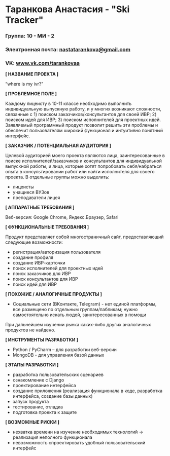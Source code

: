 # Таранкова Анастасия - "Ski Tracker"

### Группа: 10 - МИ - 2
### Электронная почта: nastatarankova@gmail.com
### VK: www.vk.com/tarankovaa


**[ НАЗВАНИЕ ПРОЕКТА ]**

“where is my ivr?”

**[ ПРОБЛЕМНОЕ ПОЛЕ ]**

Каждому лицеисту в 10-11 классе необходимо выполнить индивидуальную выпускную работу, и у многих возникают сложности, связанные с 1) поиском заказчиков/консультантов для своей ИВР; 2) поиском идей для ИВР; 3) поиском исполнителей для проектных идей. Заявляемый программный продукт позволит решить эти проблемы и обеспечит пользователям широкий функционал и интуитивно понятный интерфейс.

**[ ЗАКАЗЧИК / ПОТЕНЦИАЛЬНАЯ АУДИТОРИЯ ]**

Целевой аудиторией моего проекта являются лица, заинтересованные в поиске исполнителей/заказчиков и консультантов для индивидуальной выпускной работы, и лица, которые хотят попробовать себя/набраться опыта в консультировании работ или найти исполнителя для своего проекта.
В отдельные группы можно выделить:
* лицеисты
* учащиеся ВУЗов
* преподаватели лицея

**[ АППАРАТНЫЕ ТРЕБОВАНИЯ ]** 

Веб-версия: Google Chrome, Яндекс.Браузер, Safari

**[ ФУНКЦИОНАЛЬНЫЕ ТРЕБОВАНИЯ ]**

Продукт представляет собой многостраничный сайт, предоставляющий следующие возможности:
* регистрация/авторизация пользователя
* создание профиля
* создание ИВР-карточки
* поиск исполнителей для проектных идей
* поиск заказчиков для ИВР
* поиск консультантов для ИВР
* поиск идей для ИВР

**[ ПОХОЖИЕ / АНАЛОГИЧНЫЕ ПРОДУКТЫ ]**

* Социальные сети (ВКонтакте, Telegram) - нет единой платформы, все размещено по отдельным группам/пабликам; нужно самостоятельно искать людей, заинтересованных в помощи

При дальнейшем изучении рынка каких-либо других аналогичных продуктов не найдено.

**[ ИНСТРУМЕНТЫ РАЗРАБОТКИ ]**

*	Python / PyCharm – для разработки веб-версии
* MongoDB - для управления базой данных

**[ ЭТАПЫ РАЗРАБОТКИ ]**

* разработка пользовательских сценариев
* ознакомление с Django
* проектирование интерфейса
* создание приложения (реализация функционала в коде, разработка интерфейса, создание базы данных) 
* запуск продукта
* тестирование, отладка 
* подготовка проекта к защите 

**[ ВОЗМОЖНЫЕ РИСКИ ]**

* нехватка времени на изучение необходимых технологий -> реализация неполного функционала
* невозможность спроектировать удобный пользовательский интерфейс
